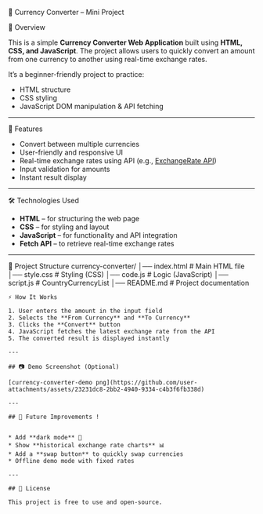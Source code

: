💱 Currency Converter – Mini Project

📌 Overview

This is a simple **Currency Converter Web Application** built using **HTML, CSS, and JavaScript**.
The project allows users to quickly convert an amount from one currency to another using real-time exchange rates.

It’s a beginner-friendly project to practice:

* HTML structure
* CSS styling
* JavaScript DOM manipulation & API fetching

---

 🚀 Features

* Convert between multiple currencies
* User-friendly and responsive UI
* Real-time exchange rates using API (e.g., [ExchangeRate API](https://exchangerate.host/))
* Input validation for amounts
* Instant result display

---

 🛠️ Technologies Used

* **HTML** – for structuring the web page
* **CSS** – for styling and layout
* **JavaScript** – for functionality and API integration
* **Fetch API** – to retrieve real-time exchange rates
---

📂 Project Structure
currency-converter/
│── index.html      # Main HTML file
│── style.css       # Styling (CSS)
│── code.js         # Logic (JavaScript)
│── script.js       # CountryCurrencyList
│── README.md       # Project documentation

```
⚡ How It Works

1. User enters the amount in the input field
2. Selects the **From Currency** and **To Currency**
3. Clicks the **Convert** button
4. JavaScript fetches the latest exchange rate from the API
5. The converted result is displayed instantly

---

## 📷 Demo Screenshot (Optional)

[currency-converter-demo png](https://github.com/user-attachments/assets/23231dc8-2bb2-4940-9334-c4b3f6fb338d)

---

## 🔮 Future Improvements !


* Add **dark mode** 🌙
* Show **historical exchange rate charts** 📊
* Add a **swap button** to quickly swap currencies
* Offline demo mode with fixed rates

---

## 📜 License

This project is free to use and open-source.
